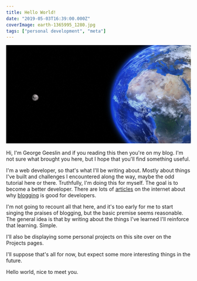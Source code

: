```yaml
---
title: Hello World!
date: "2019-05-03T16:39:00.000Z"
coverImage: earth-1365995_1280.jpg
tags: ["personal development", "meta"]
---
```


![Earth Globe Moon](./earth-1365995_1280.jpg)

Hi, I'm George Geeslin and if you reading this then you're on my blog. I'm not sure what brought you here, but I hope that you'll find something useful.

I'm a web developer, so that's what I'll be writing about. Mostly about things I've built and challenges I encountered along the way, maybe the odd tutorial here or there. Truthfully, I'm doing this for myself. The goal is to become a better developer. There are lots of [articles](https://medium.freecodecamp.org/if-youre-a-developer-you-should-start-blogging-and-here-s-why-b5cb2951d95c) on the internet about why [blogging](https://medium.freecodecamp.org/every-developer-should-have-a-blog-heres-why-and-how-to-stick-with-it-5fd55a247fbf) is good for developers.

I'm not going to recount all that here, and it's too early for me to start singing the praises of blogging, but the basic premise seems reasonable. The general idea is that by writing about the things I've learned I'll reinforce that learning. Simple.

I'll also be displaying some personal projects on this site over on the Projects pages.

I'll suppose that's all for now, but expect some more interesting things in the future.

Hello world, nice to meet you.
